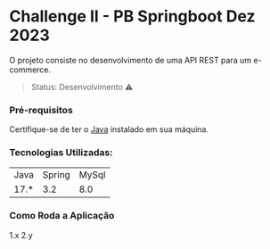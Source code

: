 # Challenge II - PB Springboot Dez 2023
O projeto consiste no desenvolvimento de uma API REST para um e-commerce.

> Status: Desenvolvimento ⚠️

### Pré-requisitos

Certifique-se de ter o [Java](https://www.oracle.com/java/) instalado em sua máquina.

### Tecnologias Utilizadas:
<table>
  <tr>
    <td>Java</td>
    <td>Spring</td>
    <td>MySql</td>
  </tr>
  <tr>
    <td>17.*</td>
    <td>3.2</td>
    <td>8.0</td>
  </tr>
</table>

### Como Roda a Aplicação
1.x
2.y
